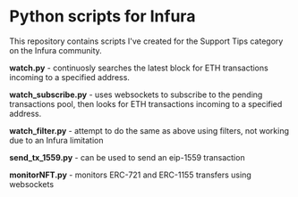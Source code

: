 # Python scripts for Infura

This repository contains scripts I've created for the Support Tips category on the Infura community. 



**watch.py** - continuosly searches the latest block for ETH transactions incoming to a specified address.

**watch_subscribe.py** - uses websockets to subscribe to the pending transactions pool, then looks for ETH transactions incoming to a specified address.

**watch_filter.py** - attempt to do the same as above using filters, not working due to an Infura limitation

**send_tx_1559.py** - can be used to send an eip-1559 transaction

**monitorNFT.py** - monitors ERC-721 and ERC-1155 transfers using websockets
